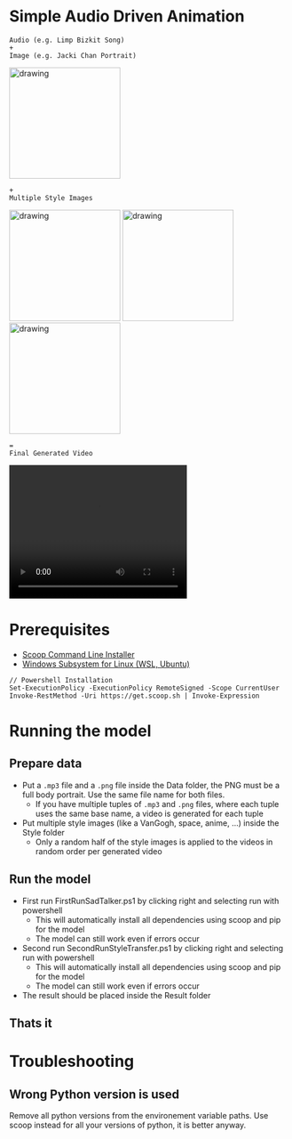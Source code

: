 # Simple Audio Driven Animation


```
Audio (e.g. Limp Bizkit Song)
+
Image (e.g. Jacki Chan Portrait)
```

<img src="Data/LimpBizkit.png" alt="drawing" width="200"/>

```
+ 
Multiple Style Images
```

<img src="Styles/00.png" alt="drawing" width="200"/> <img src="Styles/01.png" alt="drawing" width="200"/> <img src="Styles/02.png" alt="drawing" width="200"/>

```
=
Final Generated Video
```

<video width="320" height="240" controls>
  <source src="Result/result_LimpBizkit.mp4" type="video/mp4">
</video>


# Prerequisites

- [Scoop Command Line Installer](https://scoop.sh/)
- [Windows Subsystem for Linux (WSL, Ubuntu)](https://www.microsoft.com/store/productId/9PN20MSR04DW?ocid=pdpshare)

```
// Powershell Installation
Set-ExecutionPolicy -ExecutionPolicy RemoteSigned -Scope CurrentUser
Invoke-RestMethod -Uri https://get.scoop.sh | Invoke-Expression
```
# Running the model

## Prepare data

- Put a `.mp3` file and a `.png` file inside the Data folder, the PNG must be a full body portrait. Use the same file name for both files.
	- If you have multiple tuples of `.mp3` and `.png` files, where each tuple uses the same base name, a video is generated for each tuple
- Put multiple style images (like a VanGogh, space, anime, ...) inside the Style folder
	- Only a random half of the style images is applied to the videos in random order per generated video

## Run the model

- First run FirstRunSadTalker.ps1 by clicking right and selecting run with powershell
	- This will automatically install all dependencies using scoop and pip for the model
	- The model can still work even if errors occur
- Second run SecondRunStyleTransfer.ps1 by clicking right and selecting run with powershell
	- This will automatically install all dependencies using scoop and pip for the model
	- The model can still work even if errors occur
- The result should be placed inside the Result folder

## Thats it

# Troubleshooting

## Wrong Python version is used

Remove all python versions from the environement variable paths. Use scoop instead for all your versions of python, it is better anyway.